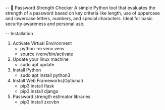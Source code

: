 -- 🔐 Password Strength Checker
A simple Python tool that evaluates the strength of a password based on key criteria like length, use of uppercase and lowercase letters, numbers, and special characters. Ideal for basic security awareness and personal use.

-- Installation

1. Activate Virtual Environment
   - python -m venv venv
   - source /venv/bin/activate
2. Update your linux machine
   - sudo apt update
3. Install Python
   - sudo apt install python3
4. Install Web Frameworks(Optional)
   - pip3 install flask
   - pip3 install django
5. Password strength estimator libraries
   - pip3 install zxcvbn
